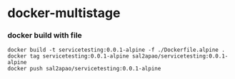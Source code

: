 # docker-multistage
### docker build with file
```
docker build -t servicetesting:0.0.1-alpine -f ./Dockerfile.alpine .
docker tag servicetesting:0.0.1-alpine sal2apao/servicetesting:0.0.1-alpine
docker push sal2apao/servicetesting:0.0.1-alpine
```
